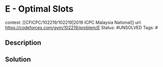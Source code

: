 # E - Optimal Slots

contest: [[CFICPC/102219/102219|2019 ICPC Malaysia National]]
url: https://codeforces.com/gym/102219/problem/E
Status: #UNSOLVED
Tags: #

## Description

## Solution


